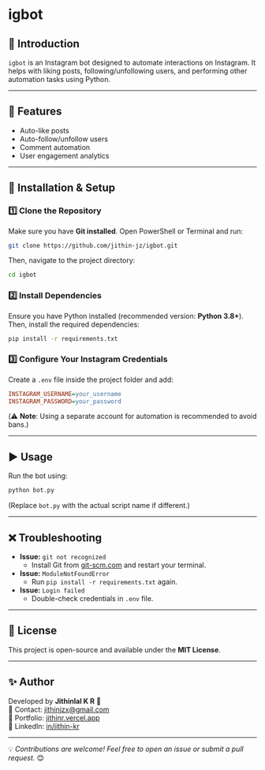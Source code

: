 # igbot

## 📌 Introduction
`igbot` is an Instagram bot designed to automate interactions on Instagram. It helps with liking posts, following/unfollowing users, and performing other automation tasks using Python.

---

## 🚀 Features
- Auto-like posts
- Auto-follow/unfollow users
- Comment automation
- User engagement analytics

---

## 🔧 Installation & Setup

### **1️⃣ Clone the Repository**
Make sure you have **Git installed**. Open PowerShell or Terminal and run:
```sh
git clone https://github.com/jithin-jz/igbot.git
```
Then, navigate to the project directory:
```sh
cd igbot
```

### **2️⃣ Install Dependencies**
Ensure you have Python installed (recommended version: **Python 3.8+**). Then, install the required dependencies:
```sh
pip install -r requirements.txt
```

### **3️⃣ Configure Your Instagram Credentials**
Create a `.env` file inside the project folder and add:
```ini
INSTAGRAM_USERNAME=your_username
INSTAGRAM_PASSWORD=your_password
```
(⚠️ **Note**: Using a separate account for automation is recommended to avoid bans.)

---

## ▶️ Usage
Run the bot using:
```sh
python bot.py
```
(Replace `bot.py` with the actual script name if different.)

---

## ❌ Troubleshooting
- **Issue:** `git not recognized`
  - Install Git from [git-scm.com](https://git-scm.com/downloads) and restart your terminal.
- **Issue:** `ModuleNotFoundError`
  - Run `pip install -r requirements.txt` again.
- **Issue:** `Login failed`
  - Double-check credentials in `.env` file.

---

## 📜 License
This project is open-source and available under the **MIT License**.

---

## ✨ Author
Developed by **Jithinlal K R** 🚀  
📧 Contact: jithinjzx@gmail.com  
🔗 Portfolio: [jithinr.vercel.app](https://jithinr.vercel.app)  
🔗 LinkedIn: [in/jithin-kr](https://linkedin.com/in/jithin-kr)

---

💡 *Contributions are welcome! Feel free to open an issue or submit a pull request.* 😊

